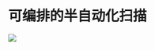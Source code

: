 # 可编排的半自动化扫描

![](https://zeebe.io/img/blog/bpmn-primer-1/sequence-decisions-parallel-exclusive.png)
